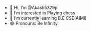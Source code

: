 - 👋 Hi, I’m @Akash5329p
- 👀 I’m interested in Playing chess
- 🌱 I’m currently learning B.E CSE(AIMl)
- 😄 Pronouns: Be Infinity


<!---
Akash5329p/Akash5329p is a ✨ special ✨ repository because its `README.md` (this file) appears on your GitHub profile.
You can click the Preview link to take a look at your changes.
--->
